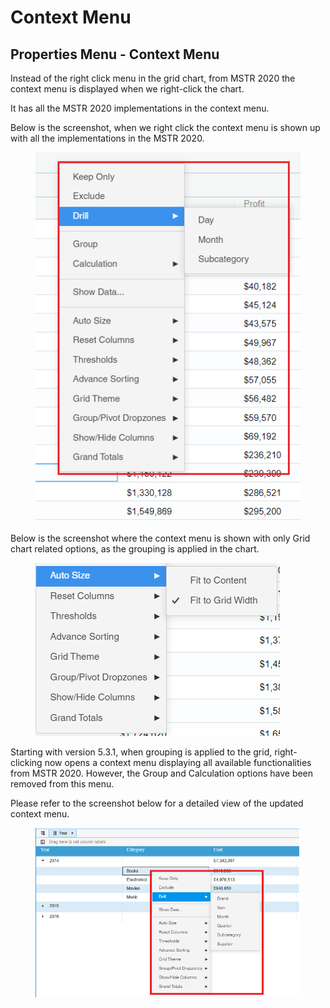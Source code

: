 # Context Menu

## Properties Menu - Context Menu <a href="#properties-menu---context-menu" id="properties-menu---context-menu"></a>

Instead of the right click menu in the grid chart, from MSTR 2020 the context menu is displayed when we right-click the chart.

It has all the MSTR 2020 implementations in the context menu.

Below is the screenshot, when we right click the context menu is shown up with all the implementations in the MSTR 2020.

<figure><img src="../.gitbook/assets/contextMenu1.png" alt=""><figcaption></figcaption></figure>

Below is the screenshot where the context menu is shown with only Grid chart related options, as the grouping is applied in the chart.

<figure><img src="../.gitbook/assets/contextMenu.png" alt=""><figcaption></figcaption></figure>

Starting with version 5.3.1, when grouping is applied to the grid, right-clicking now opens a context menu displaying all available functionalities from MSTR 2020. However, the Group and Calculation options have been removed from this menu.

Please refer to the screenshot below for a detailed view of the updated context menu.

<figure><img src="../.gitbook/assets/image (17).png" alt=""><figcaption></figcaption></figure>
